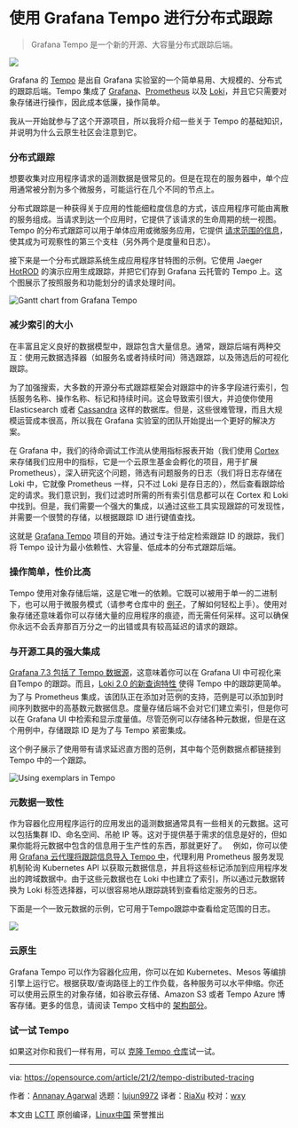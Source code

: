 [#]: collector: (lujun9972)
[#]: translator: (ShuyRoy)
[#]: reviewer: (wxy)
[#]: publisher: ( )
[#]: url: ( )
[#]: subject: (Get started with distributed tracing using Grafana Tempo)
[#]: via: (https://opensource.com/article/21/2/tempo-distributed-tracing)
[#]: author: (Annanay Agarwal https://opensource.com/users/annanayagarwal)

使用 Grafana Tempo 进行分布式跟踪
======

> Grafana Tempo 是一个新的开源、大容量分布式跟踪后端。

![](https://img.linux.net.cn/data/attachment/album/202103/23/221354lc1eiill7lln4lli.jpg)

Grafana 的 [Tempo][2] 是出自 Grafana 实验室的一个简单易用、大规模的、分布式的跟踪后端。Tempo 集成了 [Grafana][3]、[Prometheus][4] 以及 [Loki][5]，并且它只需要对象存储进行操作，因此成本低廉，操作简单。

我从一开始就参与了这个开源项目，所以我将介绍一些关于 Tempo 的基础知识，并说明为什么云原生社区会注意到它。

### 分布式跟踪

想要收集对应用程序请求的遥测数据是很常见的。但是在现在的服务器中，单个应用通常被分割为多个微服务，可能运行在几个不同的节点上。

分布式跟踪是一种获得关于应用的性能细粒度信息的方式，该应用程序可能由离散的服务组成。当请求到达一个应用时，它提供了该请求的生命周期的统一视图。Tempo 的分布式跟踪可以用于单体应用或微服务应用，它提供 [请求范围的信息][6]，使其成为可观察性的第三个支柱（另外两个是度量和日志）。

接下来是一个分布式跟踪系统生成应用程序甘特图的示例。它使用 Jaeger [HotROD][7] 的演示应用生成跟踪，并把它们存到 Grafana 云托管的 Tempo 上。这个图展示了按照服务和功能划分的请求处理时间。

![Gantt chart from Grafana Tempo][8]

### 减少索引的大小

在丰富且定义良好的数据模型中，跟踪包含大量信息。通常，跟踪后端有两种交互：使用元数据选择器（如服务名或者持续时间）筛选跟踪，以及筛选后的可视化跟踪。

为了加强搜索，大多数的开源分布式跟踪框架会对跟踪中的许多字段进行索引，包括服务名称、操作名称、标记和持续时间。这会导致索引很大，并迫使你使用 Elasticsearch 或者 [Cassandra][10] 这样的数据库。但是，这些很难管理，而且大规模运营成本很高，所以我在 Grafana 实验室的团队开始提出一个更好的解决方案。

在 Grafana 中，我们的待命调试工作流从使用指标报表开始（我们使用 [Cortex][11] 来存储我们应用中的指标，它是一个云原生基金会孵化的项目，用于扩展 Prometheus），深入研究这个问题，筛选有问题服务的日志（我们将日志存储在 Loki 中，它就像 Prometheus 一样，只不过 Loki 是存日志的），然后查看跟踪给定的请求。我们意识到，我们过滤时所需的所有索引信息都可以在 Cortex 和 Loki 中找到。但是，我们需要一个强大的集成，以通过这些工具实现跟踪的可发现性，并需要一个很赞的存储，以根据跟踪 ID 进行键值查找。

这就是 [Grafana Tempo][12] 项目的开始。通过专注于给定检索跟踪 ID 的跟踪，我们将 Tempo 设计为最小依赖性、大容量、低成本的分布式跟踪后端。

### 操作简单，性价比高

Tempo 使用对象存储后端，这是它唯一的依赖。它既可以被用于单一的二进制下，也可以用于微服务模式（请参考仓库中的 [例子][13]，了解如何轻松上手）。使用对象存储还意味着你可以存储大量的应用程序的痕迹，而无需任何采样。这可以确保你永远不会丢弃那百万分之一的出错或具有较高延迟的请求的跟踪。

### 与开源工具的强大集成

[Grafana 7.3 包括了 Tempo 数据源][14]，这意味着你可以在 Grafana UI 中可视化来自Tempo 的跟踪。而且，[Loki 2.0 的新查询特性][15] 使得 Tempo 中的跟踪更简单。为了与 Prometheus 集成，该团队正在添加对<ruby>范例<rt>exemplar</rt></ruby>的支持，范例是可以添加到时间序列数据中的高基数元数据信息。度量存储后端不会对它们建立索引，但是你可以在 Grafana UI 中检索和显示度量值。尽管范例可以存储各种元数据，但是在这个用例中，存储跟踪 ID 是为了与 Tempo 紧密集成。

这个例子展示了使用带有请求延迟直方图的范例，其中每个范例数据点都链接到 Tempo 中的一个跟踪。

![Using exemplars in Tempo][16]

### 元数据一致性

作为容器化应用程序运行的应用发出的遥测数据通常具有一些相关的元数据。这可以包括集群 ID、命名空间、吊舱 IP 等。这对于提供基于需求的信息是好的，但如果你能将元数据中包含的信息用于生产性的东西，那就更好了。
 
例如，你可以使用 [Grafana 云代理将跟踪信息导入 Tempo 中][17]，代理利用 Prometheus 服务发现机制轮询 Kubernetes API 以获取元数据信息，并且将这些标记添加到应用程序发出的跨域数据中。由于这些元数据也在 Loki 中也建立了索引，所以通过元数据转换为 Loki 标签选择器，可以很容易地从跟踪跳转到查看给定服务的日志。

下面是一个一致元数据的示例，它可用于Tempo跟踪中查看给定范围的日志。

![][18]

### 云原生

Grafana Tempo 可以作为容器化应用，你可以在如 Kubernetes、Mesos 等编排引擎上运行它。根据获取/查询路径上的工作负载，各种服务可以水平伸缩。你还可以使用云原生的对象存储，如谷歌云存储、Amazon S3 或者 Tempo Azure 博客存储。更多的信息，请阅读 Tempo 文档中的 [架构部分][19]。

### 试一试 Tempo

如果这对你和我们一样有用，可以 [克隆 Tempo 仓库][20]试一试。

--------------------------------------------------------------------------------

via: https://opensource.com/article/21/2/tempo-distributed-tracing

作者：[Annanay Agarwal][a]
选题：[lujun9972][b]
译者：[RiaXu](https://github.com/ShuyRoy)
校对：[wxy](https://github.com/wxy)

本文由 [LCTT](https://github.com/LCTT/TranslateProject) 原创编译，[Linux中国](https://linux.cn/) 荣誉推出

[a]: https://opensource.com/users/annanayagarwal
[b]: https://github.com/lujun9972
[1]: https://opensource.com/sites/default/files/styles/image-full-size/public/lead-images/computer_space_graphic_cosmic.png?itok=wu493YbB (Computer laptop in space)
[2]: https://grafana.com/oss/tempo/
[3]: http://grafana.com/oss/grafana
[4]: https://prometheus.io/
[5]: https://grafana.com/oss/loki/
[6]: https://peter.bourgon.org/blog/2017/02/21/metrics-tracing-and-logging.html
[7]: https://github.com/jaegertracing/jaeger/tree/master/examples/hotrod
[8]: https://opensource.com/sites/default/files/uploads/tempo_gantt.png (Gantt chart from Grafana Tempo)
[9]: https://creativecommons.org/licenses/by-sa/4.0/
[10]: https://opensource.com/article/19/8/how-set-apache-cassandra-cluster
[11]: https://cortexmetrics.io/
[12]: http://github.com/grafana/tempo
[13]: https://grafana.com/docs/tempo/latest/getting-started/example-demo-app/
[14]: https://grafana.com/blog/2020/10/29/grafana-7.3-released-support-for-the-grafana-tempo-tracing-system-new-color-palettes-live-updates-for-dashboard-viewers-and-more/
[15]: https://grafana.com/blog/2020/11/09/trace-discovery-in-grafana-tempo-using-prometheus-exemplars-loki-2.0-queries-and-more/
[16]: https://opensource.com/sites/default/files/uploads/tempo_exemplar.png (Using exemplars in Tempo)
[17]: https://grafana.com/blog/2020/11/17/tracing-with-the-grafana-cloud-agent-and-grafana-tempo/
[18]: https://lh5.googleusercontent.com/vNqk-ygBOLjKJnCbTbf2P5iyU5Wjv2joR7W-oD7myaP73Mx0KArBI2CTrEDVi04GQHXAXecTUXdkMqKRq8icnXFJ7yWUEpaswB1AOU4wfUuADpRV8pttVtXvTpVVv8_OfnDINgfN
[19]: https://grafana.com/docs/tempo/latest/architecture/architecture/
[20]: https://github.com/grafana/tempo
